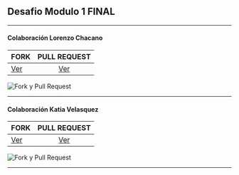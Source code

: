 ## Desafio Modulo 1 FINAL

***
#### Colaboración Lorenzo Chacano

|FORK | PULL REQUEST |
|-----------|:-----------:|  
| [Ver](https://github.com/mdcabezas/lorenzoch2.github.io) | [Ver](https://github.com/lorenzoch2/lorenzoch2.github.io/pulls) |   

![Fork y Pull Request](https://github.com/mdcabezas/desafio_mod01_final/blob/master/assets/img/fork_pull_01.jpg)

***

#### Colaboración Katia Velasquez

|FORK | PULL REQUEST |
|-----------|:-----------:|  
| [Ver](https://github.com/mdcabezas/kvel83.github.io) | [Ver](https://github.com/kvel83/kvel83.github.io/pulls) |   

![Fork y Pull Request](https://github.com/mdcabezas/desafio_mod01_final/blob/master/assets/img/fork_pull_02.jpg)

***